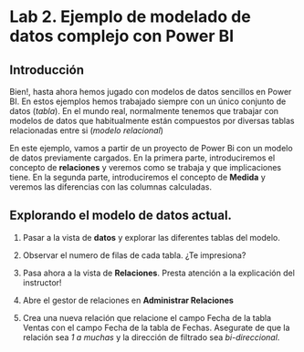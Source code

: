 Lab 2. Ejemplo de modelado de datos complejo con Power BI
================

Introducción
------------

Bien!, hasta ahora hemos jugado con modelos de datos sencillos en Power BI. En estos ejemplos hemos trabajado siempre con un único conjunto de datos (*tabla*). En el mundo real, normalmente tenemos que trabajar con modelos de datos que habitualmente están compuestos por diversas tablas relacionadas entre si (*modelo relacional*)

En este ejemplo, vamos a partir de un proyecto de Power Bi con un modelo de datos previamente cargados. En la primera parte, introduciremos el concepto de **relaciones** y veremos como se trabaja y que implicaciones tiene. En la segunda parte, introduciremos el concepto de **Medida** y veremos las diferencias con las columnas calculadas.


Explorando el modelo de datos actual.
------------

1. Pasar a la vista de **datos** y explorar las diferentes tablas del modelo.
2. Observar el numero de filas de cada tabla. ¿Te impresiona?

3. Pasa ahora a la vista de **Relaciones**. Presta atención a la explicación del instructor!
4. Abre el gestor de relaciones en **Administrar Relaciones**
5. Crea una nueva relación que relacione el campo Fecha de la tabla Ventas con el campo Fecha de la tabla de Fechas. Asegurate de que la relación sea *1 a muchas* y la dirección de filtrado sea *bi-direccional*.
